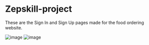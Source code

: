 # Zepskill-project

These are the Sign In and Sign Up pages made for the food ordering website.

![image](https://user-images.githubusercontent.com/57681910/219026081-dda99e9f-4dab-4b94-9cdb-ed7d87a6f57c.png)
![image](https://user-images.githubusercontent.com/57681910/219026204-17667e27-8061-4633-ad82-023f31037467.png)
